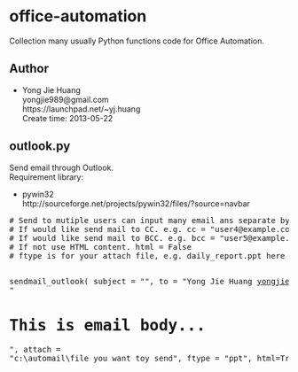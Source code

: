 <h1>office-automation</h1>

<p>
   Collection many usually Python functions code for Office Automation.
</p>

<h2>Author</h2>
<ul>
<li>
    Yong Jie Huang<br>
    yongjie989@gmail.com<br>
    https://launchpad.net/~yj.huang<br>
    Create time: 2013-05-22
</li>
</ul>

<h2>outlook.py</h2>
<p>
    Send email through Outlook. <br>
    Requirement library: <br>
    <ul>
        <li>pywin32<br>
        http://sourceforge.net/projects/pywin32/files/?source=navbar
        </li>
    </ul>
</p>
<pre>
# Send to mutiple users can input many email ans separate by ; e.g. to = "user1@example.com;user2@example.com;user3.example.com;"
# If would like send mail to CC. e.g. cc = "user4@example.com"
# If would like send mail to BCC. e.g. bcc = "user5@example.com"
# If not use HTML content. html = False
# ftype is for your attach file, e.g. daily_report.ppt here ftype is "ppt"

sendmail_outlook(
    subject = "",
    to = "Yong Jie Huang <yongjie989@gmail.com>;",
    message = "<h1>This is email body...</h1>",
    attach = "c:\\automail\\file_you_want_toy_send",
    ftype = "ppt",
    html=True
    )
</pre>


